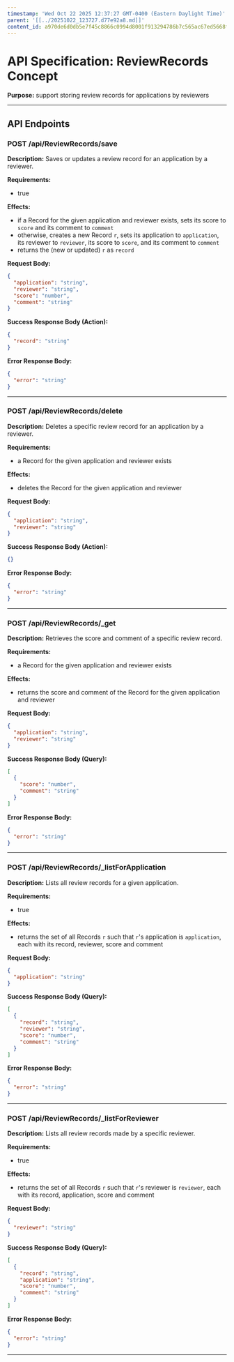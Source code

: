 ```yaml
---
timestamp: 'Wed Oct 22 2025 12:37:27 GMT-0400 (Eastern Daylight Time)'
parent: '[[../20251022_123727.d77e92a8.md]]'
content_id: a970de6d0db5e7f45c8866c0994d8001f913294786b7c565ac67ed5668fb4d12
---
```


# API Specification: ReviewRecords Concept

**Purpose:** support storing review records for applications by reviewers

***

## API Endpoints

### POST /api/ReviewRecords/save

**Description:** Saves or updates a review record for an application by a reviewer.

**Requirements:**

* true

**Effects:**

* if a Record for the given application and reviewer exists, sets its score to `score` and its comment to `comment`
* otherwise, creates a new Record `r`, sets its application to `application`, its reviewer to `reviewer`, its score to `score`, and its comment to `comment`
* returns the (new or updated) `r` as `record`

**Request Body:**

```json
{
  "application": "string",
  "reviewer": "string",
  "score": "number",
  "comment": "string"
}
```

**Success Response Body (Action):**

```json
{
  "record": "string"
}
```

**Error Response Body:**

```json
{
  "error": "string"
}
```

***

### POST /api/ReviewRecords/delete

**Description:** Deletes a specific review record for an application by a reviewer.

**Requirements:**

* a Record for the given application and reviewer exists

**Effects:**

* deletes the Record for the given application and reviewer

**Request Body:**

```json
{
  "application": "string",
  "reviewer": "string"
}
```

**Success Response Body (Action):**

```json
{}
```

**Error Response Body:**

```json
{
  "error": "string"
}
```

***

### POST /api/ReviewRecords/\_get

**Description:** Retrieves the score and comment of a specific review record.

**Requirements:**

* a Record for the given application and reviewer exists

**Effects:**

* returns the score and comment of the Record for the given application and reviewer

**Request Body:**

```json
{
  "application": "string",
  "reviewer": "string"
}
```

**Success Response Body (Query):**

```json
[
  {
    "score": "number",
    "comment": "string"
  }
]
```

**Error Response Body:**

```json
{
  "error": "string"
}
```

***

### POST /api/ReviewRecords/\_listForApplication

**Description:** Lists all review records for a given application.

**Requirements:**

* true

**Effects:**

* returns the set of all Records `r` such that `r`'s application is `application`, each with its record, reviewer, score and comment

**Request Body:**

```json
{
  "application": "string"
}
```

**Success Response Body (Query):**

```json
[
  {
    "record": "string",
    "reviewer": "string",
    "score": "number",
    "comment": "string"
  }
]
```

**Error Response Body:**

```json
{
  "error": "string"
}
```

***

### POST /api/ReviewRecords/\_listForReviewer

**Description:** Lists all review records made by a specific reviewer.

**Requirements:**

* true

**Effects:**

* returns the set of all Records `r` such that `r`'s reviewer is `reviewer`, each with its record, application, score and comment

**Request Body:**

```json
{
  "reviewer": "string"
}
```

**Success Response Body (Query):**

```json
[
  {
    "record": "string",
    "application": "string",
    "score": "number",
    "comment": "string"
  }
]
```

**Error Response Body:**

```json
{
  "error": "string"
}
```

***
